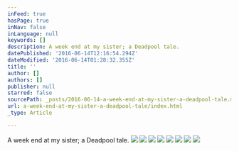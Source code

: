 ```yaml
---
inFeed: true
hasPage: true
inNav: false
inLanguage: null
keywords: []
description: A week end at my sister; a Deadpool tale.
datePublished: '2016-06-14T12:16:54.294Z'
dateModified: '2016-06-14T01:28:32.355Z'
title: ''
author: []
authors: []
publisher: null
starred: false
sourcePath: _posts/2016-06-14-a-week-end-at-my-sister-a-deadpool-tale.md
url: a-week-end-at-my-sister-a-deadpool-tale/index.html
_type: Article

---
```

A week end at my sister; a Deadpool tale.
![](https://the-grid-user-content.s3-us-west-2.amazonaws.com/250af0ad-c72e-469e-aca9-4974a2ceac95.jpg)
![](https://the-grid-user-content.s3-us-west-2.amazonaws.com/e8df24be-f88e-4693-983a-19724c5bb1c5.jpg)
![](https://the-grid-user-content.s3-us-west-2.amazonaws.com/2324ea27-74e3-48bd-a61b-a3067eff0cf6.jpg)
![](https://the-grid-user-content.s3-us-west-2.amazonaws.com/7de6f2c6-80a2-427d-886e-09f84ae80435.jpg)
![](https://the-grid-user-content.s3-us-west-2.amazonaws.com/a1653c2c-b021-4baf-8bf4-d061e0ee5e7c.jpg)
![](https://the-grid-user-content.s3-us-west-2.amazonaws.com/e3890b07-17b5-4e75-a97c-d6e073278814.jpg)
![](https://the-grid-user-content.s3-us-west-2.amazonaws.com/185eede2-da51-49e7-94d1-3f71f91fa07c.jpg)
![](https://the-grid-user-content.s3-us-west-2.amazonaws.com/8300ab61-d6e3-4d94-b8ca-d31637ad00f2.jpg)